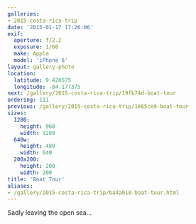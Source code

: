 ```yaml
---
galleries:
- 2015-costa-rica-trip
date: '2015-01-17 17:26:06'
exif:
  aperture: f/2.2
  exposure: 1/60
  make: Apple
  model: 'iPhone 6'
layout: gallery-photo
location:
  latitude: 9.426575
  longitude: -84.177375
next: /gallery/2015-costa-rica-trip/19fb74d-boat-tour
ordering: 111
previous: /gallery/2015-costa-rica-trip/1665ce9-boat-tour
sizes:
  1280:
    height: 960
    width: 1280
  640w:
    height: 480
    width: 640
  200x200:
    height: 200
    width: 200
title: 'Boat Tour'
aliases:
- /gallery/2015-costa-rica-trip/ba4a018-boat-tour.html
---
```


Sadly leaving the open sea...
